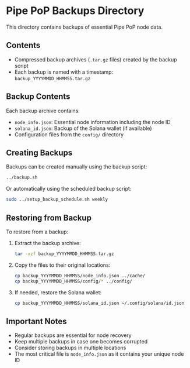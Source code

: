 # Pipe PoP Backups Directory

This directory contains backups of essential Pipe PoP node data.

## Contents

- Compressed backup archives (`.tar.gz` files) created by the backup script
- Each backup is named with a timestamp: `backup_YYYYMMDD_HHMMSS.tar.gz`

## Backup Contents

Each backup archive contains:

- `node_info.json`: Essential node information including the node ID
- `solana_id.json`: Backup of the Solana wallet (if available)
- Configuration files from the `config/` directory

## Creating Backups

Backups can be created manually using the backup script:

```bash
../backup.sh
```

Or automatically using the scheduled backup script:

```bash
sudo ../setup_backup_schedule.sh weekly
```

## Restoring from Backup

To restore from a backup:

1. Extract the backup archive:
   ```bash
   tar -xzf backup_YYYYMMDD_HHMMSS.tar.gz
   ```

2. Copy the files to their original locations:
   ```bash
   cp backup_YYYYMMDD_HHMMSS/node_info.json ../cache/
   cp backup_YYYYMMDD_HHMMSS/config/* ../config/
   ```

3. If needed, restore the Solana wallet:
   ```bash
   cp backup_YYYYMMDD_HHMMSS/solana_id.json ~/.config/solana/id.json
   ```

## Important Notes

- Regular backups are essential for node recovery
- Keep multiple backups in case one becomes corrupted
- Consider storing backups in multiple locations
- The most critical file is `node_info.json` as it contains your unique node ID 